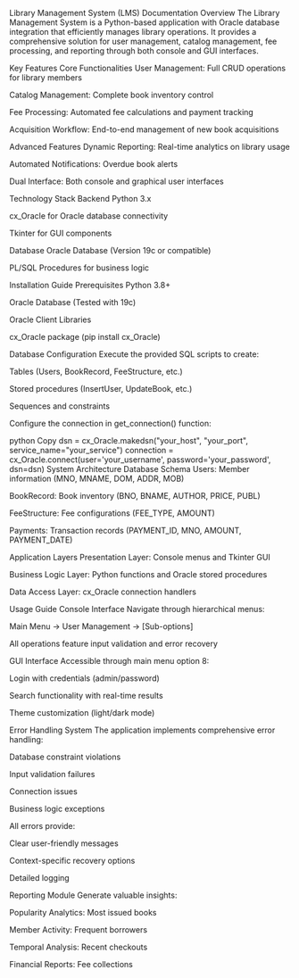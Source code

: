 Library Management System (LMS) Documentation
Overview
The Library Management System is a Python-based application with Oracle database integration that efficiently manages library operations. It provides a comprehensive solution for user management, catalog management, fee processing, and reporting through both console and GUI interfaces.

Key Features
Core Functionalities
User Management: Full CRUD operations for library members

Catalog Management: Complete book inventory control

Fee Processing: Automated fee calculations and payment tracking

Acquisition Workflow: End-to-end management of new book acquisitions

Advanced Features
Dynamic Reporting: Real-time analytics on library usage

Automated Notifications: Overdue book alerts

Dual Interface: Both console and graphical user interfaces

Technology Stack
Backend
Python 3.x

cx_Oracle for Oracle database connectivity

Tkinter for GUI components

Database
Oracle Database (Version 19c or compatible)

PL/SQL Procedures for business logic

Installation Guide
Prerequisites
Python 3.8+

Oracle Database (Tested with 19c)

Oracle Client Libraries

cx_Oracle package (pip install cx_Oracle)

Database Configuration
Execute the provided SQL scripts to create:

Tables (Users, BookRecord, FeeStructure, etc.)

Stored procedures (InsertUser, UpdateBook, etc.)

Sequences and constraints

Configure the connection in get_connection() function:

python
Copy
dsn = cx_Oracle.makedsn("your_host", "your_port", service_name="your_service")
connection = cx_Oracle.connect(user='your_username', password='your_password', dsn=dsn)
System Architecture
Database Schema
Users: Member information (MNO, MNAME, DOM, ADDR, MOB)

BookRecord: Book inventory (BNO, BNAME, AUTHOR, PRICE, PUBL)

FeeStructure: Fee configurations (FEE_TYPE, AMOUNT)

Payments: Transaction records (PAYMENT_ID, MNO, AMOUNT, PAYMENT_DATE)

Application Layers
Presentation Layer: Console menus and Tkinter GUI

Business Logic Layer: Python functions and Oracle stored procedures

Data Access Layer: cx_Oracle connection handlers

Usage Guide
Console Interface
Navigate through hierarchical menus:

Main Menu → User Management → [Sub-options]

All operations feature input validation and error recovery

GUI Interface
Accessible through main menu option 8:

Login with credentials (admin/password)

Search functionality with real-time results

Theme customization (light/dark mode)

Error Handling System
The application implements comprehensive error handling:

Database constraint violations

Input validation failures

Connection issues

Business logic exceptions

All errors provide:

Clear user-friendly messages

Context-specific recovery options

Detailed logging

Reporting Module
Generate valuable insights:

Popularity Analytics: Most issued books

Member Activity: Frequent borrowers

Temporal Analysis: Recent checkouts

Financial Reports: Fee collections

